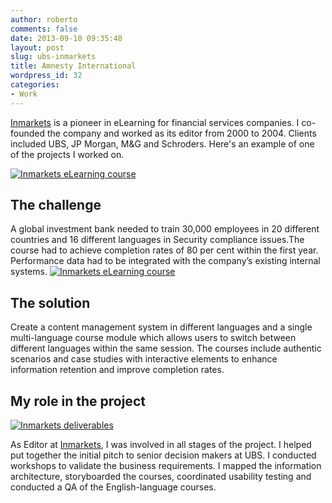 ```yaml
---
author: roberto
comments: false
date: 2013-09-10 09:35:48
layout: post
slug: ubs-inmarkets
title: Amnesty International
wordpress_id: 32
categories:
- Work
---
```


[Inmarkets](http://www.inmarkets.com) is a pioneer in eLearning for financial services companies. I co-founded the company and worked as its editor from 2000 to 2004. Clients included UBS, JP Morgan, M&G and Schroders. Here's an example of one of the projects I worked on.


[![Inmarkets eLearning course](http://www.robertocarroll.com/wp-content/uploads/2002/09/Inmarkets1.jpg)](http://www.robertocarroll.com/wp-content/uploads/2002/09/Inmarkets1.jpg)


## The challenge


A global investment bank needed to train 30,000 employees in 20 different countries and 16 different languages in Security compliance issues.The course had to achieve completion rates of 80 per cent within the first year. Performance data had to be integrated with the company’s existing internal systems.
[![Inmarkets eLearning course](http://www.robertocarroll.com/wp-content/uploads/2002/09/Inmarkets2.jpg)](http://www.robertocarroll.com/wp-content/uploads/2002/09/Inmarkets2.jpg)


## The solution


Create a content management system in different languages and a single multi-language course module which allows users to switch between different languages within the same session. The courses include authentic scenarios and case studies with interactive elements to enhance information retention and improve completion rates.


## My role in the project


[![Inmarkets deliverables](http://www.robertocarroll.com/wp-content/uploads/2002/09/Inmarkets-deliverables-960.jpg)](http://www.robertocarroll.com/wp-content/uploads/2002/09/Inmarkets-deliverables-960.jpg)

As Editor at [Inmarkets](http://www.inmarkets.com), I was involved in all stages of the project. I helped put together the initial pitch to senior decision makers at UBS. I conducted workshops to validate the business requirements. I mapped the information architecture, storyboarded the courses, coordinated usability testing and conducted a QA of the English-language courses.
